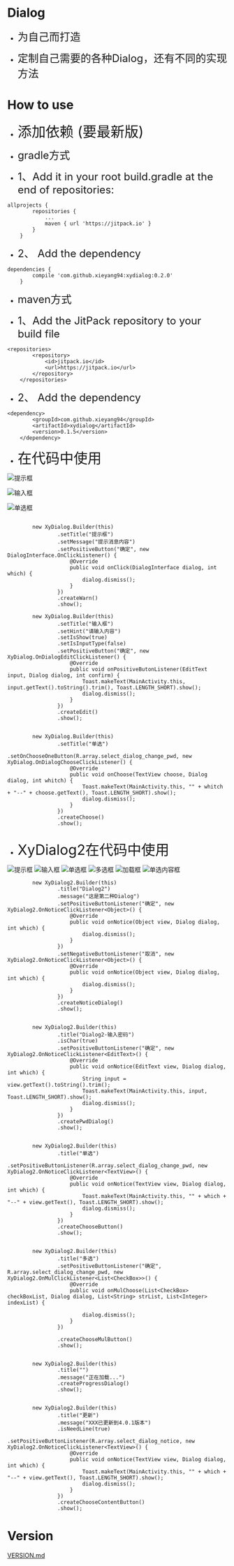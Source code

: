 # Dialog

- <font size=5>为自己而打造</font>


- <font size=5>定制自己需要的各种Dialog，还有不同的实现方法</font>


# How to use


- <font size=6>添加依赖  (要最新版)</font>



- <font size=5 >gradle方式</font>



- <font size=5>1、Add it in your root build.gradle at the end of repositories:</font>




```
allprojects {
    	repositories {
			...
			maven { url 'https://jitpack.io' }
		}
	}
```


- <font size=5>2、 Add the dependency</font>



```
dependencies {
    	compile 'com.github.xieyang94:xydialog:0.2.0'
	}
```


- <font size=5 >maven方式</font>



- <font size=5>1、Add the JitPack repository to your build file</font>




```
<repositories>
    	<repository>
		    <id>jitpack.io</id>
		    <url>https://jitpack.io</url>
		</repository>
	</repositories>
```


- <font size=5>2、 Add the dependency</font>



```
<dependency>
        <groupId>com.github.xieyang94</groupId>
	    <artifactId>xydialog</artifactId>
	    <version>0.1.5</version>
	</dependency>
```


- <font size=6>在代码中使用</font>

![提示框](https://github.com/xieyang94/xydialog/blob/master/images/1.png "提示框")

![输入框](https://github.com/xieyang94/xydialog/blob/master/images/2.png "输入框")

![单选框](https://github.com/xieyang94/xydialog/blob/master/images/3.png "单选框")


```

        new XyDialog.Builder(this)
                .setTitle("提示框")
                .setMessage("提示消息内容")
                .setPositiveButton("确定", new DialogInterface.OnClickListener() {
                    @Override
                    public void onClick(DialogInterface dialog, int which) {
                        dialog.dismiss();
                    }
                })
                .createWarn()
                .show();

```

```
        new XyDialog.Builder(this)
                .setTitle("输入框")
                .setHint("请输入内容")
                .setIsShow(true)
                .setIsInputType(false)
                .setPositiveButton("确定", new XyDialog.OnDialogEditClickListener() {
                    @Override
                    public void onPositiveButonListener(EditText input, Dialog dialog, int confirm) {
                        Toast.makeText(MainActivity.this, input.getText().toString().trim(), Toast.LENGTH_SHORT).show();
                        dialog.dismiss();
                    }
                })
                .createEdit()
                .show();

```

```

        new XyDialog.Builder(this)
                .setTitle("单选")
                .setOnChooseOneButton(R.array.select_dialog_change_pwd, new XyDialog.OnDialogChooseClickListener() {
                    @Override
                    public void onChoose(TextView choose, Dialog dialog, int whitch) {
                        Toast.makeText(MainActivity.this, "" + whitch + "--" + choose.getText(), Toast.LENGTH_SHORT).show();
                        dialog.dismiss();
                    }
                })
                .createChoose()
                .show();


```


- <font size=6>XyDialog2在代码中使用</font>

![提示框](https://github.com/xieyang94/xydialog/blob/master/images/4.png "提示框")
![输入框](https://github.com/xieyang94/xydialog/blob/master/images/5.png "输入框")
![单选框](https://github.com/xieyang94/xydialog/blob/master/images/6.png "单选框")
![多选框](https://github.com/xieyang94/xydialog/blob/master/images/7.png "多选框")
![加载框](https://github.com/xieyang94/xydialog/blob/master/images/8.png "加载框")
![单选内容框](https://github.com/xieyang94/xydialog/blob/master/images/9.png "单选内容框")



```
        new XyDialog2.Builder(this)
                .title("Dialog2")
                .message("这是第二种Dialog")
                .setPositiveButtonListener("确定", new XyDialog2.OnNoticeClickListener<Object>() {
                    @Override
                    public void onNotice(Object view, Dialog dialog, int which) {
                        dialog.dismiss();
                    }
                })
                .setNegativeButtonListener("取消", new XyDialog2.OnNoticeClickListener<Object>() {
                    @Override
                    public void onNotice(Object view, Dialog dialog, int which) {
                        dialog.dismiss();
                    }
                })
                .createNoticeDialog()
                .show();

```

```

        new XyDialog2.Builder(this)
                .title("Dialog2-输入密码")
                .isChar(true)
                .setPositiveButtonListener("确定", new XyDialog2.OnNoticeClickListener<EditText>() {
                    @Override
                    public void onNotice(EditText view, Dialog dialog, int which) {
                        String input = view.getText().toString().trim();
                        Toast.makeText(MainActivity.this, input, Toast.LENGTH_SHORT).show();
                        dialog.dismiss();
                    }
                })
                .createPwdDialog()
                .show();

```

```

        new XyDialog2.Builder(this)
                .title("单选")
                .setPositiveButtonListener(R.array.select_dialog_change_pwd, new XyDialog2.OnNoticeClickListener<TextView>() {
                    @Override
                    public void onNotice(TextView view, Dialog dialog, int which) {
                        Toast.makeText(MainActivity.this, "" + which + "--" + view.getText(), Toast.LENGTH_SHORT).show();
                        dialog.dismiss();
                    }
                })
                .createChooseButton()
                .show();

```

```

        new XyDialog2.Builder(this)
                .title("多选")
                .setPositiveButtonListener("确定", R.array.select_dialog_change_pwd, new XyDialog2.OnMulClickListener<List<CheckBox>>() {
                    @Override
                    public void onMulChoose(List<CheckBox> checkBoxList, Dialog dialog, List<String> strList, List<Integer> indexList) {

                        dialog.dismiss();
                    }
                })

                .createChooseMulButton()
                .show();


```

```
        new XyDialog2.Builder(this)
                .title("")
                .message("正在加载...")
                .createProgressDialog()
                .show();


```

```
        new XyDialog2.Builder(this)
                .title("更新")
                .message("XXX已更新到4.0.1版本")
                .isNeedLine(true)
                .setPositiveButtonListener(R.array.select_dialog_notice, new XyDialog2.OnNoticeClickListener<TextView>() {
                    @Override
                    public void onNotice(TextView view, Dialog dialog, int which) {
                        Toast.makeText(MainActivity.this, "" + which + "--" + view.getText(), Toast.LENGTH_SHORT).show();
                        dialog.dismiss();
                    }
                })
                .createChooseContentButton()
                .show();

```

# Version
[VERSION.md](https://github.com/xieyang94/xydialog/blob/master/UPDATE.md)



